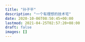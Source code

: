 ```yaml
---
title: "孙子平"
description: "一个有理想的技术宅"
date: 2020-10-06T08:50:45+00:00
lastmod: 2021-04-25T02:57:20+08:00
draft: false
images: []
---
```

